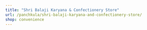 ```yaml
---
title: "Shri Balaji Karyana & Confectionery Store"
url: /panchkula/shri-balaji-karyana-and-confectionery-store/
shop: convenience
---
```

